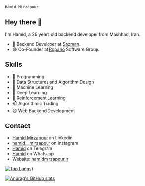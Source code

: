 `Hamid Mirzapour`

## Hey there 👋

I'm Hamid, a 26 years old backend developer from Mashhad, Iran.

- 🧭 Backend Developer at [Sazman](https://sazman.org).
- 😄 Co-Founder at [Ropano](https://ropano.ir) Software Group.

## Skills 
- 🔭 Programming
- 🌱 Data Structures and Algorithm Design
- 👯 Machine Learning
- 🤔 Deep Learning
- 💬 Reinforcement Learning
- 📫 Algorithmic Trading
- 😄 Web Backend Development

## Contact
- [Hamid Mirzapour]() on Linkedin
- [hamid._.mirzapour](https://instagram.com/hamid._.mirzapour) on Instagram
- [Hamid](https://t.me/hmd_mrzpr) on Telegram
- [Hamid](https://wa.me/+989222390445) on Whatsapp
- Website: [hamidmirzapour.ir](https://hamidmirzapour.ir)


[![Top Langs](https://github-readme-stats.vercel.app/api/top-langs/?username=Hamidmirzapour&langs_count=10&layout=compact)](https://github.com/Hamidmirzapour/github-readme-stats))


[![Anurag's GitHub stats](https://github-readme-stats.vercel.app/api?username=Hamidmirzapour&show_icons=true&theme=slateorange)](https://github.com/Hamidmirzapour/github-readme-stats)

